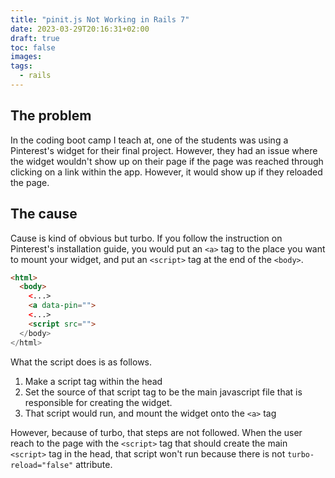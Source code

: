 ```yaml
---
title: "pinit.js Not Working in Rails 7"
date: 2023-03-29T20:16:31+02:00
draft: true
toc: false
images:
tags:
  - rails
---
```


## The problem

In the coding boot camp I teach at, one of the students was using a Pinterest's widget for their final project. However, they had an issue where the widget wouldn't show up on their page if the page was reached through clicking on a link within the app. However, it would show up if they reloaded the page.

## The cause

Cause is kind of obvious but turbo. If you follow the instruction on Pinterest's installation guide, you would put an `<a>` tag to the place you want to mount your widget, and put an `<script>` tag at the end of the `<body>`.

```html
<html>
  <body>
    <...>
    <a data-pin="">
    <...>
    <script src="">
  </body>
</html>
```

What the script does is as follows.

1. Make a script tag within the head
2. Set the source of that script tag to be the main javascript file that is responsible for creating the widget.
3. That script would run, and mount the widget onto the `<a>` tag

However, because of turbo, that steps are not followed. When the user reach to the page with the `<script>` tag that should create the main `<script>` tag in the head, that script won't run because there is not `turbo-reload="false"` attribute.
